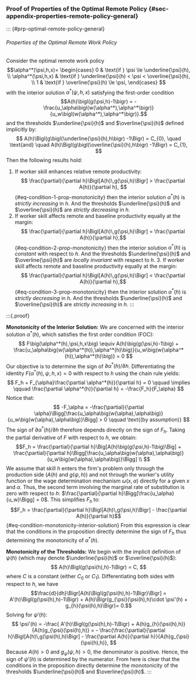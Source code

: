 ### Proof of Properties of the Optimal Remote Policy {#sec-appendix-properties-remote-policy-general}

::: {#prp-optimal-remote-policy-general}
###### Properties of the Optimal Remote Work Policy
Consider the optimal remote work policy $$\alpha^*(\psi,h,x)=
\begin{cases}
0 & \text{if } \psi \le \underline{\psi}(h), \\
\alpha^*(\psi,h,x) & \text{if } \underline{\psi}(h) < \psi < \overline{\psi}(h), \\
1 & \text{if } \overline{\psi}(h) \le \psi,
\end{cases}
$$ with the interior solution $\alpha^*(\psi,h,x)$ satisfying the first-order condition $$A(h)\bigl(g(\psi,h)-1\bigr) = -\frac{u_\alpha\bigl(w(\alpha^*),\alpha^*\bigr)}{u_w\bigl(w(\alpha^*),\alpha^*\bigr)}.$$ and the thresholds $\underline{\psi}(h)$ and $\overline{\psi}(h)$ defined implicitly by:$$
A(h)\Bigl(g\bigl(\underline{\psi}(h),h\bigr) -1\Bigr) =  C_{0}, \quad \text{and} \quad
A(h)\Bigl(g\bigl(\overline{\psi}(h),h\bigr) -1\Bigr) =  C_{1},
$$Then the following results hold:
1. If worker skill enhances relative remote productivity:$$
   \frac{\partial}{\partial h}\Bigl[A(h)\,g(\psi,h)\Bigr] > \frac{\partial A(h)}{\partial h},
	   $${#eq-condition-1-prop-monotonicity}
	   then the interior solution $\alpha^*(h)$ is *strictly increasing* in $h$. And the thresholds $\underline{\psi}(h)$ and $\overline{\psi}(h)$ are *strictly decreasing* in $h$.
2. If worker skill affects remote and baseline productivity equally at the margin:$$
	 \frac{\partial}{\partial h}\Bigl[A(h)\,g(\psi,h)\Bigr] = \frac{\partial A(h)}{\partial h},$${#eq-condition-2-prop-monotonicity}
	   then the interior solution $\alpha^*(h)$ is *constant* with respect to $h$. And the thresholds $\underline{\psi}(h)$ and $\overline{\psi}(h)$ are *locally invariant* with respect to $h$. 
   3. If worker skill affects remote and baseline productivity equally at the margin:$$
	 \frac{\partial}{\partial h}\Bigl[A(h)\,g(\psi,h)\Bigr] < \frac{\partial A(h)}{\partial h},$${#eq-condition-3-prop-monotonicity}
	   then the interior solution $\alpha^*(h)$ is *strictly decreasing* in $h$. And the thresholds $\underline{\psi}(h)$ and $\overline{\psi}(h)$ are *strictly increasing* in $h$.
:::

:::{.proof} 

**Monotonicity of the Interior Solution:**
We are concerned with the interior solution $\alpha^*(h)$, which satisfies the first order condition (FOC):
$$
F\big(\alpha^*(h),\psi,h,x\big) \equiv A(h)\big(g(\psi,h)-1\big) + \frac{u_\alpha\big(w(\alpha^*(h)),\alpha^*(h)\big)}{u_w\big(w(\alpha^*(h)),\alpha^*(h)\big)} = 0
$$
Our objective is to determine the sign of $\partial \alpha^*(h)/\partial h$. Differentiating the identity $F\big(\alpha^*(h),\psi,h,x\big) = 0$ with respect to $h$ using the chain rule yields:
$$
F_h + F_{\alpha}\frac{\partial \alpha^*(h)}{\partial h} = 0 \qquad \implies \qquad \frac{\partial \alpha^*(h)}{\partial h} = -\frac{F_h}{F_\alpha}
$$
Notice that: 
$$
-F_\alpha = -\frac{\partial}{\partial \alpha}\Bigg[\frac{u_\alpha\big(w(\alpha),\alpha\big)}{u_w\big(w(\alpha),\alpha\big)}\Bigg] > 0 \qquad \text{(by assumption)}
$$
The sign of $\partial \alpha^*(h)/\partial h$ therefore depends directly on the sign of $F_h$. Taking the partial derivative of $F$ with respect to $h$, we obtain:$$F_h = \frac{\partial}{\partial h}\Big[A(h)\big(g(\psi,h)-1\big)\Big] + \frac{\partial}{\partial h}\Bigg[\frac{u_\alpha\big(w(\alpha),\alpha\big)}{u_w\big(w(\alpha),\alpha\big)}\Bigg] \\
$$
We assume that skill $h$ enters the firm's problem only through the production side ($A(h)$ and $g(\psi, h)$) and not through the worker's utility function or the wage determination mechanism $\omega(x, \alpha)$ directly for a given $x$ and $\alpha$. Thus, the second term involving the marginal rate of substitution is zero with respect to $h$: $\frac{\partial}{\partial h}\Bigg[\frac{u_\alpha}{u_w}\Bigg] = 0$. This simplifies $F_h$ to:$$F_h = \frac{\partial}{\partial h}\Bigl[A(h)\,g(\psi,h)\Bigr] - \frac{\partial A(h)}{\partial h}$${#eq-condition-monotonicity-interior-solution}
From this expression is clear that the conditions in the proposition directly determine the sign of $F_h$ thus determining the monotonicity of $\alpha^*(h)$.

**Monotonicity of the Thresholds:**
We begin with the implicit definition of $\psi(h)$ (which may denote $\underline{\psi}(h)$ or $\overline{\psi}(h)$):
$$
A(h)\Bigl(g(\psi(h),h)-1\Bigr) = C,
$$
where $C$ is a constant (either $C_0$ or $C_1$). Differentiating both sides with respect to $h$, we have$$\frac{d}{dh}\Bigr[A(h)\Bigl(g(\psi(h),h)-1\Bigr)\Bigr] = A'(h)\Bigl(g(\psi(h),h)-1\Bigr) + A(h)\Bigr(g_{\psi}(\psi(h),h)\cdot \psi'(h) + g_{h}(\psi(h),h)\Bigr)= 0.$$Solving for $\psi'(h)$:
$$
\psi'(h) = -\frac{ A'(h)\Bigl(g(\psi(h),h)-1\Bigr) + A(h)g_{h}(\psi(h),h)}{A(h)g_{\psi}(\psi(h),h)} = - \frac{\frac{\partial}{\partial h}\Bigl[A(h)\,g(\psi(h),h)\Bigr] - \frac{\partial A(h)}{\partial h}}{A(h)g_{\psi}(\psi(h),h)},
$$
Because $A(h)>0$ and $g_{\psi}(\psi,h)>0$, the denominator is positive. Hence, the sign of $\psi'(h)$ is determined by the numerator. From here is clear that the conditions in the proposition directly determine the monotonicity of the thresholds $\underline{\psi}(h)$ and $\overline{\psi}(h)$.
:::
